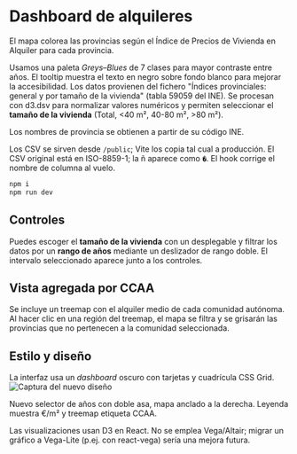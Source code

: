 # Dashboard de alquileres

El mapa colorea las provincias según el Índice de Precios de Vivienda en Alquiler para cada provincia.

Usamos una paleta *Greys–Blues* de 7 clases para mayor contraste entre años.
El tooltip muestra el texto en negro sobre fondo blanco para mejorar la accesibilidad.
Los datos provienen del fichero "Índices provinciales: general y por tamaño de la vivienda" (tabla 59059 del INE). Se procesan con d3.dsv para normalizar valores numéricos y permiten seleccionar el **tamaño de la vivienda** (Total, <40 m², 40-80 m², >80 m²).

Los nombres de provincia se obtienen a partir de su código INE.

Los CSV se sirven desde `/public`; Vite los copia tal cual a producción.
El CSV original está en ISO-8859-1; la ñ aparece como `�`. El hook corrige el nombre de columna al vuelo.

```bash
npm i
npm run dev
```

## Controles

Puedes escoger el **tamaño de la vivienda** con un desplegable y filtrar los datos por un **rango de años** mediante un deslizador de rango doble. El intervalo seleccionado aparece junto a los controles.

## Vista agregada por CCAA

Se incluye un treemap con el alquiler medio de cada comunidad autónoma.
Al hacer clic en una región del treemap, el mapa se filtra y se grisarán
las provincias que no pertenecen a la comunidad seleccionada.

## Estilo y diseño

La interfaz usa un *dashboard* oscuro con tarjetas y cuadrícula CSS Grid.
![Captura del nuevo diseño](TODO)

Nuevo selector de años con doble asa, mapa anclado a la derecha.
Leyenda muestra €/m² y treemap etiqueta CCAA.

Las visualizaciones usan D3 en React.
No se emplea Vega/Altair; migrar un gráfico a Vega-Lite (p.ej. con react-vega) sería una mejora futura.
